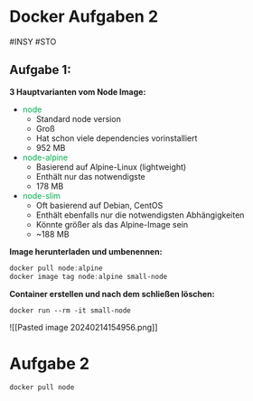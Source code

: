 # Docker Aufgaben 2
#INSY #STO

## Aufgabe 1:

**3 Hauptvarianten vom Node Image:**

- <span style="color:#00b050">node</span>
	- Standard node version
	- Groß
	- Hat schon viele dependencies vorinstalliert
	- 952 MB
- <span style="color:#00b050">node-alpine</span>
	- Basierend auf Alpine-Linux (lightweight)
	- Enthält nur das notwendigste
	- 178 MB
- <span style="color:#00b050">node-slim</span>
	- Oft basierend auf Debian, CentOS
	- Enthält ebenfalls nur die notwendigsten Abhängigkeiten
	- Könnte größer als das Alpine-Image sein
	- ~188 MB

**Image herunterladen und umbenennen:**

```powershell
docker pull node:alpine
docker image tag node:alpine small-node
```

**Container erstellen und nach dem schließen löschen:**

```
docker run --rm -it small-node
```
![[Pasted image 20240214154956.png]]


# Aufgabe 2

```
docker pull node
```